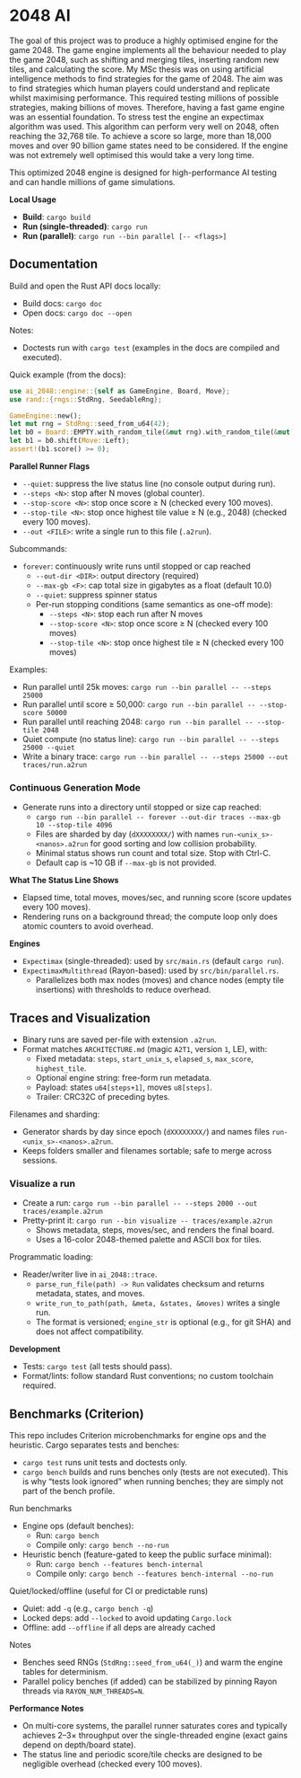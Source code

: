 # 2048 AI

The goal of this project was to produce a highly optimised engine for the game 2048. The game engine implements all the behaviour needed to play the game 2048, such as shifting and merging tiles, inserting random new tiles, and calculating the score. My MSc thesis was on using artificial intelligence methods to find strategies for the game of 2048. The aim was to find strategies which human players could understand and replicate whilst maximising performance. This required testing millions of possible strategies, making billions of moves. Therefore, having a fast game engine was an essential foundation. To stress test the engine an expectimax algorithm was used. This algorithm can perform very well on 2048, often reaching the 32,768 tile. To achieve a score so large, more than 18,000 moves and over 90 billion game states need to be considered. If the engine was not extremely well optimised this would take a very long time.

This optimized 2048 engine is designed for high-performance AI testing and can handle millions of game simulations.

**Local Usage**
- **Build**: `cargo build`
- **Run (single-threaded)**: `cargo run`
- **Run (parallel)**: `cargo run --bin parallel [-- <flags>]`

## Documentation

Build and open the Rust API docs locally:

- Build docs: `cargo doc`
- Open docs: `cargo doc --open`

Notes:
- Doctests run with `cargo test` (examples in the docs are compiled and executed).

Quick example (from the docs):

```rust
use ai_2048::engine::{self as GameEngine, Board, Move};
use rand::{rngs::StdRng, SeedableRng};

GameEngine::new();
let mut rng = StdRng::seed_from_u64(42);
let b0 = Board::EMPTY.with_random_tile(&mut rng).with_random_tile(&mut rng);
let b1 = b0.shift(Move::Left);
assert!(b1.score() >= 0);
```

**Parallel Runner Flags**
- `--quiet`: suppress the live status line (no console output during run).
- `--steps <N>`: stop after N moves (global counter).
- `--stop-score <N>`: stop once score ≥ N (checked every 100 moves).
- `--stop-tile <N>`: stop once highest tile value ≥ N (e.g., 2048) (checked every 100 moves).
 - `--out <FILE>`: write a single run to this file (`.a2run`).

Subcommands:
- `forever`: continuously write runs until stopped or cap reached
  - `--out-dir <DIR>`: output directory (required)
  - `--max-gb <F>`: cap total size in gigabytes as a float (default 10.0)
  - `--quiet`: suppress spinner status
  - Per-run stopping conditions (same semantics as one-off mode):
    - `--steps <N>`: stop each run after N moves
    - `--stop-score <N>`: stop once score ≥ N (checked every 100 moves)
    - `--stop-tile <N>`: stop once highest tile ≥ N (checked every 100 moves)

Examples:
- Run parallel until 25k moves: `cargo run --bin parallel -- --steps 25000`
- Run parallel until score ≥ 50,000: `cargo run --bin parallel -- --stop-score 50000`
- Run parallel until reaching 2048: `cargo run --bin parallel -- --stop-tile 2048`
- Quiet compute (no status line): `cargo run --bin parallel -- --steps 25000 --quiet`
 - Write a binary trace: `cargo run --bin parallel -- --steps 25000 --out traces/run.a2run`

### Continuous Generation Mode

- Generate runs into a directory until stopped or size cap reached:
  - `cargo run --bin parallel -- forever --out-dir traces --max-gb 10 --stop-tile 4096`
  - Files are sharded by day (`dXXXXXXXX/`) with names `run-<unix_s>-<nanos>.a2run` for good sorting and low collision probability.
  - Minimal status shows run count and total size. Stop with Ctrl-C.
  - Default cap is ~10 GB if `--max-gb` is not provided.

**What The Status Line Shows**
- Elapsed time, total moves, moves/sec, and running score (score updates every 100 moves).
- Rendering runs on a background thread; the compute loop only does atomic counters to avoid overhead.

**Engines**
- `Expectimax` (single-threaded): used by `src/main.rs` (default `cargo run`).
- `ExpectimaxMultithread` (Rayon-based): used by `src/bin/parallel.rs`.
  - Parallelizes both max nodes (moves) and chance nodes (empty tile insertions) with thresholds to reduce overhead.

## Traces and Visualization

- Binary runs are saved per-file with extension `.a2run`.
- Format matches `ARCHITECTURE.md` (magic `A2T1`, version `1`, LE), with:
  - Fixed metadata: `steps`, `start_unix_s`, `elapsed_s`, `max_score`, `highest_tile`.
  - Optional engine string: free-form run metadata.
  - Payload: states `u64[steps+1]`, moves `u8[steps]`.
  - Trailer: CRC32C of preceding bytes.

Filenames and sharding:
- Generator shards by day since epoch (`dXXXXXXXX/`) and names files `run-<unix_s>-<nanos>.a2run`.
- Keeps folders smaller and filenames sortable; safe to merge across sessions.

### Visualize a run

- Create a run: `cargo run --bin parallel -- --steps 2000 --out traces/example.a2run`
- Pretty-print it: `cargo run --bin visualize -- traces/example.a2run`
  - Shows metadata, steps, moves/sec, and renders the final board.
  - Uses a 16-color 2048-themed palette and ASCII box for tiles.

Programmatic loading:
- Reader/writer live in `ai_2048::trace`.
  - `parse_run_file(path) -> Run` validates checksum and returns metadata, states, and moves.
  - `write_run_to_path(path, &meta, &states, &moves)` writes a single run.
  - The format is versioned; `engine_str` is optional (e.g., for git SHA) and does not affect compatibility.

**Development**
- Tests: `cargo test` (all tests should pass).
- Format/lints: follow standard Rust conventions; no custom toolchain required.

## Benchmarks (Criterion)

This repo includes Criterion microbenchmarks for engine ops and the heuristic. Cargo separates tests and benches:
- `cargo test` runs unit tests and doctests only.
- `cargo bench` builds and runs benches only (tests are not executed). This is why “tests look ignored” when running benches; they are simply not part of the bench profile.

Run benchmarks
- Engine ops (default benches):
  - Run: `cargo bench`
  - Compile only: `cargo bench --no-run`
- Heuristic bench (feature-gated to keep the public surface minimal):
  - Run: `cargo bench --features bench-internal`
  - Compile only: `cargo bench --features bench-internal --no-run`

Quiet/locked/offline (useful for CI or predictable runs)
- Quiet: add `-q` (e.g., `cargo bench -q`)
- Locked deps: add `--locked` to avoid updating `Cargo.lock`
- Offline: add `--offline` if all deps are already cached

Notes
- Benches seed RNGs (`StdRng::seed_from_u64(_)`) and warm the engine tables for determinism.
- Parallel policy benches (if added) can be stabilized by pinning Rayon threads via `RAYON_NUM_THREADS=N`.

**Performance Notes**
- On multi-core systems, the parallel runner saturates cores and typically achieves 2–3× throughput over the single-threaded engine (exact gains depend on depth/board state).
- The status line and periodic score/tile checks are designed to be negligible overhead (checked every 100 moves).
